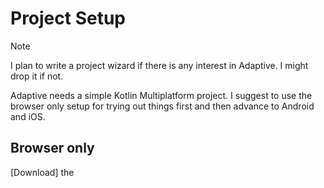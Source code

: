 # Project Setup

> [!NOTE]
>
> I plan to write a project wizard if there is any interest in Adaptive. I might drop it if not.
>

Adaptive needs a simple Kotlin Multiplatform project. I suggest to use the browser only setup for
trying out things first and then advance to Android and iOS.

## Browser only

[Download] the